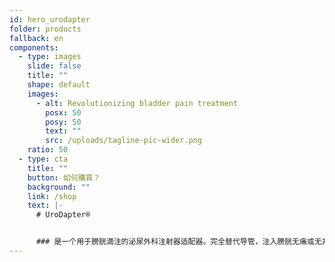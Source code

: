 ```yaml
---
id: hero_urodapter
folder: products
fallback: en
components:
  - type: images
    slide: false
    title: ""
    shape: default
    images:
      - alt: Revolutionizing bladder pain treatment
        posx: 50
        posy: 50
        text: ""
        src: /uploads/tagline-pic-wider.png
    ratio: 50
  - type: cta
    title: ""
    button: 如何購買？
    background: ""
    link: /shop
    text: |-
      # UroDapter®


      ### 是一个用于膀胱滴注的泌尿外科注射器适配器。完全替代导管，注入膀胱无痛或无并发症。
---
```

